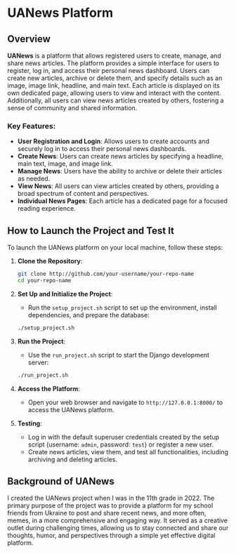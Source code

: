 # UANews Platform

## Overview

**UANews** is a platform that allows registered users to create, manage, and share news articles. The platform provides a simple interface for users to register, log in, and access their personal news dashboard. Users can create new articles, archive or delete them, and specify details such as an image, image link, headline, and main text. Each article is displayed on its own dedicated page, allowing users to view and interact with the content. Additionally, all users can view news articles created by others, fostering a sense of community and shared information.

### Key Features:

- **User Registration and Login**: Allows users to create accounts and securely log in to access their personal news dashboards.
- **Create News**: Users can create news articles by specifying a headline, main text, image, and image link.
- **Manage News**: Users have the ability to archive or delete their articles as needed.
- **View News**: All users can view articles created by others, providing a broad spectrum of content and perspectives.
- **Individual News Pages**: Each article has a dedicated page for a focused reading experience.

## How to Launch the Project and Test It

To launch the UANews platform on your local machine, follow these steps:

1. **Clone the Repository**:
   ```bash
   git clone http://github.com/your-username/your-repo-name
   cd your-repo-name
2. **Set Up and Initialize the Project**:
   - Run the `setup_project.sh` script to set up the environment, install dependencies, and prepare the database:
   ```bash
   ./setup_project.sh
   ```

3. **Run the Project**:
   - Use the `run_project.sh` script to start the Django development server:
   ```bash
   ./run_project.sh
   ```

4. **Access the Platform**:
   - Open your web browser and navigate to `http://127.0.0.1:8000/` to access the UANews platform.

5. **Testing**:
   - Log in with the default superuser credentials created by the setup script (username: `admin`, password: `test`) or register a new user.
   - Create news articles, view them, and test all functionalities, including archiving and deleting articles.

## Background of UANews

I created the UANews project when I was in the 11th grade in 2022. The primary purpose of the project was to provide a platform for my school friends from Ukraine to post and share recent news, and more often, memes, in a more comprehensive and engaging way. It served as a creative outlet during challenging times, allowing us to stay connected and share our thoughts, humor, and perspectives through a simple yet effective digital platform.